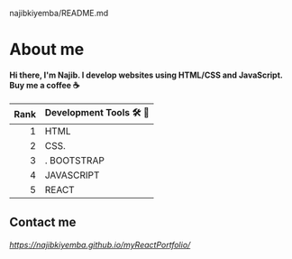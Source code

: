 najibkiyemba/README.md

# About me
#### Hi there, I'm Najib. I develop websites using HTML/CSS and JavaScript. Buy me a coffee ☕️ 


| Rank | Development Tools 🛠️ 🧰 |
|-----:|------------------------|
|     1|       HTML             |
|     2|       CSS.             |
|     3|.      BOOTSTRAP       |
|     4|       JAVASCRIPT      |
|     5|       REACT          |


## Contact me
###### https://najibkiyemba.github.io/myReactPortfolio/

